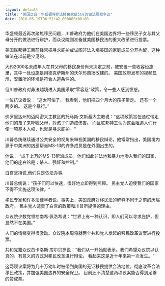 ```yaml
---
layout: default
title: "美国之音：华盛顿将非法移民家庭分开的做法引发争议"
date: 2018-06-19T06:51:42.000000+08:00
---
```


华盛顿最近再次聚焦移民问题，川普政府为他们在美国边界将一些移民子女与其父母分开的做法进行辩护，而众议院则准备就美国移民法的重大改革进行投票。

美国联邦特工目前经常把寻求庇护或试图非法入境美国的家庭成员分开拘留，这种做法在以前是少见的。

大约2000名未成年人在其父母的移民身份尚未决定之前，被安置一些收容设施里，其中一处设施是用德克萨斯州的沃尔玛商场改建的。 美国政府发布的视频显示，安置所的环境是符合人道条件的。

但川普政府对非法越境进入美国采取“零容忍”政策，令一些人感到愤怒。

一位抗议者说： “这太可怕了。 我看到，他们把四个月大的孩子带走。 还有一个两岁的。 这是个暴行。”

佛罗里达州的迈阿密大主教区的托马斯·文斯基大主教说：“这项政策旨在通过带走他们的孩子来吓唬父母，对孩子们造成伤害。 而且联邦特工认为这会阻遏人们行使一项基本人权，也就是寻求庇护。“

川普总统继续通过公共安全的视角来审视美国的移民辩论，他常常指出，美国境内源于中美洲的凶恶帮派MS-13的许多成员是在外国出生的。

他说： “成千上万的MS-13帮派成员，他们如此非法地和暴力地渗入我们的国家，他们的座右铭是：杀人、强奸和控制。”

白宫坚持说,他们只是依法办事.

川普总统说：“孩子们可以快速，很好地立即得到照顾。 民主党人迫使我们的国家不得不实施这项法律。“

移民专家和许多法律学者说，事实上，美国政府对移民法的解释不同于之前的历届政府。 民主党人谴责了白宫的政策和川普所提供的理由。

众议院少数党领袖南希·佩洛希说：“世界上有一种认识，即人们可以寻求庇护，但显然不在美国。”

人们的情绪变得很激动。众议院本周将就两个共和党人发起的移民改革议案进行投票。

共和党籍众议员卡洛斯·库尔贝罗说：“我们从一开始就表示，我们希望众议院以认真的，有意义的方式对移民改革进行辩论。 看起来这是近十年来第一次发生。“

这两项议案将为几十万幼年时被带到美国的无证移民提供合法地位，彻底改革合法移民政策，并加强美国边界的安全保卫。 目前还不清楚这两项议案能否得到足够的赞成票。

